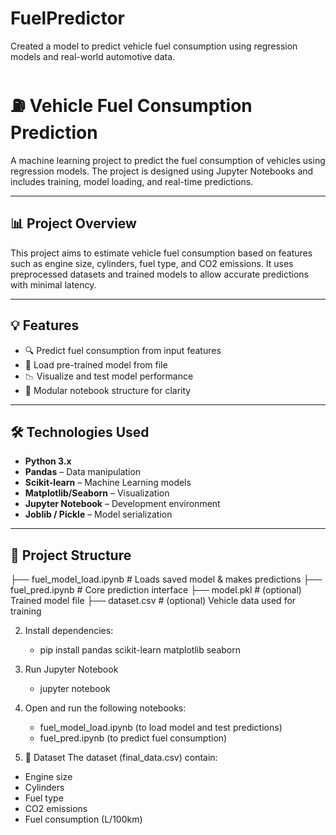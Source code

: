# FuelPredictor
Created a model to predict vehicle fuel consumption using regression models and real-world automotive data.
# ⛽ Vehicle Fuel Consumption Prediction

A machine learning project to predict the fuel consumption of vehicles using regression models. The project is designed using Jupyter Notebooks and includes training, model loading, and real-time predictions.

---

## 📊 Project Overview

This project aims to estimate vehicle fuel consumption based on features such as engine size, cylinders, fuel type, and CO2 emissions. It uses preprocessed datasets and trained models to allow accurate predictions with minimal latency.

---

## 💡 Features

- 🔍 Predict fuel consumption from input features
- 💾 Load pre-trained model from file
- 📉 Visualize and test model performance
- 📁 Modular notebook structure for clarity

---

## 🛠️ Technologies Used

- **Python 3.x**
- **Pandas** – Data manipulation
- **Scikit-learn** – Machine Learning models
- **Matplotlib/Seaborn** – Visualization
- **Jupyter Notebook** – Development environment
- **Joblib / Pickle** – Model serialization

---

## 📂 Project Structure
├── fuel_model_load.ipynb # Loads saved model & makes predictions
├── fuel_pred.ipynb # Core prediction interface
├── model.pkl # (optional) Trained model file
├── dataset.csv # (optional) Vehicle data used for training

2. Install dependencies:
   * pip install pandas scikit-learn matplotlib seaborn

3. Run Jupyter Notebook
   * jupyter notebook
  
4. Open and run the following notebooks:
   * fuel_model_load.ipynb (to load model and test predictions)
   * fuel_pred.ipynb (to predict fuel consumption)

5. 📝 Dataset
The dataset (final_data.csv) contain:
* Engine size
* Cylinders
* Fuel type
* CO2 emissions
* Fuel consumption (L/100km)


